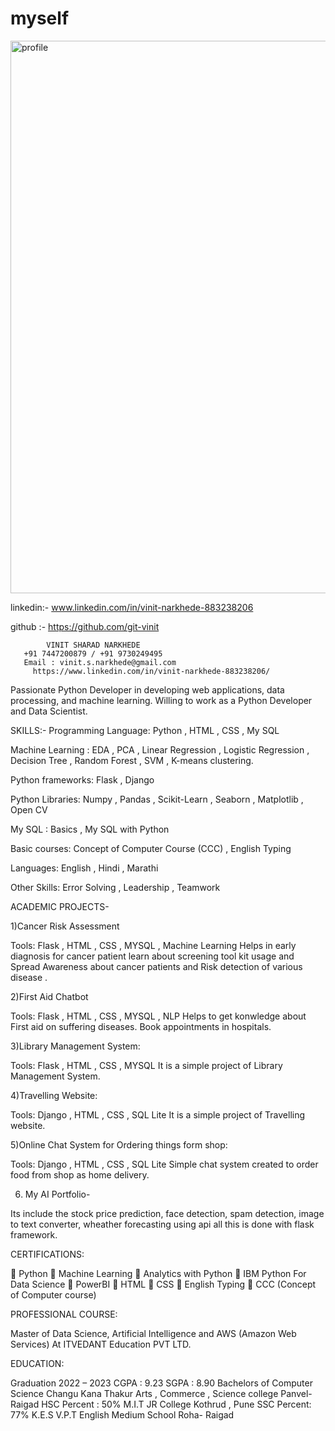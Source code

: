 # myself
<img width="884" alt="profile" src="https://github.com/git-vinit/myself/assets/73235335/f89bd951-d25a-43fa-b64f-aeb1d40e6148">

linkedin:- www.linkedin.com/in/vinit-narkhede-883238206

github :- https://github.com/git-vinit

            VINIT SHARAD NARKHEDE
       +91 7447200879 / +91 9730249495
       Email : vinit.s.narkhede@gmail.com
         https://www.linkedin.com/in/vinit-narkhede-883238206/


Passionate Python Developer in developing web applications, data processing, and machine learning.
Willing to work as a Python Developer and Data Scientist.


SKILLS:-
Programming Language: Python , HTML , CSS , My                 SQL

Machine Learning : EDA , PCA , Linear Regression , Logistic Regression , Decision
Tree , Random Forest , SVM , K-means clustering.

Python frameworks: Flask , Django

Python Libraries: Numpy , Pandas , Scikit-Learn , Seaborn , Matplotlib , Open CV

My SQL : Basics , My SQL with Python

Basic courses: Concept of Computer Course (CCC) , English Typing

Languages: English , Hindi , Marathi

Other Skills: Error Solving , Leadership , Teamwork


ACADEMIC PROJECTS-

1)Cancer Risk Assessment

Tools: Flask , HTML , CSS , MYSQL , Machine Learning
Helps in early diagnosis for cancer patient learn about screening tool kit usage and Spread
Awareness about cancer patients and Risk detection of various disease .

2)First Aid Chatbot

Tools: Flask , HTML , CSS , MYSQL , NLP
Helps to get konwledge about First aid on suffering diseases. Book appointments in
hospitals.

3)Library Management System:

Tools: Flask , HTML , CSS , MYSQL
It is a simple project of Library Management System.

4)Travelling Website:

Tools: Django , HTML , CSS , SQL Lite
It is a simple project of Travelling website.

5)Online Chat System for Ordering things form shop:

Tools: Django , HTML , CSS , SQL Lite
Simple chat system created to order food from shop as home delivery.

6) My AI Portfolio-
 
Its include the stock price prediction, face detection, spam detection, image to text converter, wheather forecasting using api all this is done with flask framework. 


CERTIFICATIONS:

 Python
 Machine Learning
 Analytics with Python
 IBM Python For Data Science
 PowerBI
 HTML
 CSS
 English Typing
 CCC (Concept of Computer course)



PROFESSIONAL COURSE:

Master of Data Science, Artificial Intelligence     and AWS (Amazon Web Services)At ITVEDANT Education PVT LTD.



EDUCATION:


Graduation 2022 – 2023
CGPA : 9.23
SGPA : 8.90 
Bachelors of Computer Science
Changu Kana Thakur Arts , Commerce , Science college
Panvel- Raigad
HSC
Percent : 50%
M.I.T JR College Kothrud , Pune
SSC
Percent: 77%
K.E.S V.P.T English Medium School Roha- Raigad